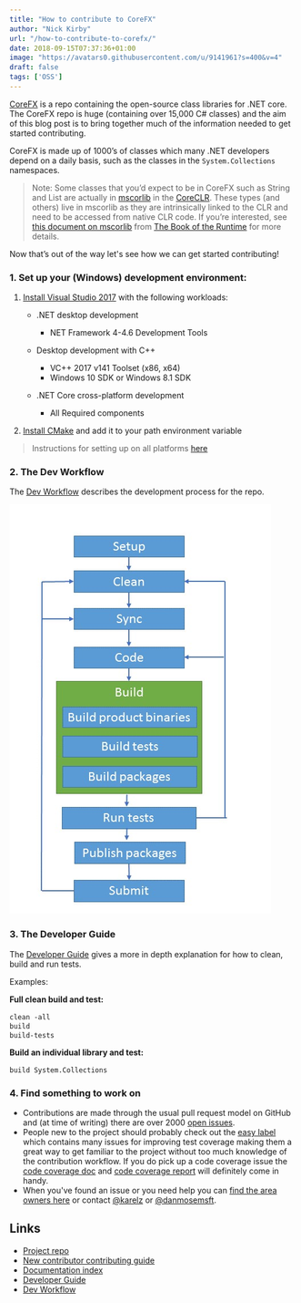 ```yaml
---
title: "How to contribute to CoreFX"
author: "Nick Kirby"
url: "/how-to-contribute-to-corefx/"
date: 2018-09-15T07:37:36+01:00
image: "https://avatars0.githubusercontent.com/u/9141961?s=400&v=4"
draft: false
tags: ['OSS']
---
```


[CoreFX](https://github.com/dotnet/corefx) is a repo containing the open-source class libraries for .NET core. The CoreFX repo is huge (containing over 15,000 C# classes) and the aim of this blog post is to bring together much of the information needed to get started contributing. 

CoreFX is made up of 1000’s of classes which many .NET developers depend on a daily basis, such as the classes in the `System.Collections` namespaces.

> Note: Some classes that you’d expect to be in CoreFX such as String and List are actually in [mscorlib](https://github.com/dotnet/coreclr/tree/master/src/System.Private.CoreLib) in the [CoreCLR](https://github.com/dotnet/coreclr). These types (and others) live in mscorlib as they are intrinsically linked to the CLR and need to be accessed from native CLR code. If you’re interested, see [this document on mscorlib](https://github.com/dotnet/coreclr/blob/master/Documentation/botr/mscorlib.md) from [The Book of the Runtime](https://github.com/dotnet/coreclr/tree/master/Documentation/botr) for more details.

Now that’s out of the way let's see how we can get started contributing! 

### 1. Set up your (Windows) development environment:

1. [Install Visual Studio 2017](https://www.visualstudio.com/downloads/) with the following workloads: 
   
    - .NET desktop development
        - NET Framework 4-4.6 Development Tools

    - Desktop development with C++ 
        - VC++ 2017 v141 Toolset (x86, x64)
        - Windows 10 SDK or Windows 8.1 SDK

    - .NET Core cross-platform development 
        - All Required components
  
2. [Install CMake](https://cmake.org/download/#latest) and add it to your path environment variable

> Instructions for setting up on all platforms [here](https://github.com/dotnet/corefx/wiki/Setting-up-the-development-environment)

### 2. The Dev Workflow

The [Dev Workflow](https://github.com/dotnet/buildtools/blob/master/Documentation/Dev-workflow.md) describes the development process for the repo. 

![alt text](https://github.com/dotnet/buildtools/raw/master/Documentation/images/Dev-workflow.jpg "CoreFX development workflow")

### 3. The Developer Guide

The [Developer Guide](https://github.com/dotnet/corefx/blob/master/Documentation/project-docs/developer-guide.md) gives a more in depth explanation for how to clean, build and run tests. 

Examples:


**Full clean build and test:**

```
clean -all
build
build-tests
```

**Build an individual library and test:**

```
build System.Collections
```

### 4. Find something to work on

- Contributions are made through the usual pull request model on GitHub and (at time of writing) there are over 2000 [open issues](https://github.com/dotnet/corefx/issues). 
- People new to the project should probably check out the [easy label](https://github.com/dotnet/corefx/labels/easy) which contains many issues for improving test coverage making them a great way to get familiar to the project without too much knowledge of the contribution workflow. If you do pick up a code coverage issue the [code coverage doc](https://github.com/dotnet/corefx/blob/master/Documentation/building/code-coverage.md) and [code coverage report](https://ci.dot.net/job/dotnet_corefx/job/master/job/code_coverage_windows/Code_Coverage_Report/) will definitely come in handy. 
- When you've found an issue or you need help you can [find the area owners here](https://github.com/dotnet/corefx/blob/master/Documentation/project-docs/issue-guide.md#areas) or contact [@karelz](https://github.com/karelz) or [@danmosemsft](https://github.com/danmosemsft).

   


## Links 

- [Project repo](https://github.com/dotnet/corefx)
- [New contributor contributing guide](https://github.com/dotnet/corefx/wiki/New-contributor-Docs#contributing-guide)
- [Documentation index](https://github.com/dotnet/corefx/tree/master/Documentation)
- [Developer Guide](https://github.com/dotnet/corefx/blob/master/Documentation/project-docs/developer-guide.md)
- [Dev Workflow](https://github.com/dotnet/buildtools/blob/master/Documentation/Dev-workflow.md)